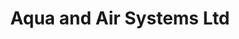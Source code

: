 ---
title: "Aqua and Air Systems Ltd"
url: /chelmsford/aqua-and-air-systems-ltd/
shop: Baustoffe
---